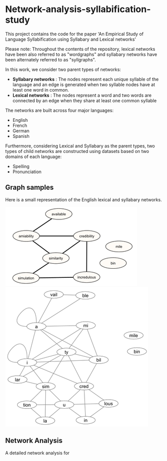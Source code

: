 # Network-analysis-syllabification-study
This project contains the code for the paper 'An Empirical Study of Language Syllabification using Syllabary and
Lexical networks'

Please note: Throughout the contents of the repository, lexical networks have been also referred to as "wordgraphs" and syllabary networks have been alternately referred to as "syllgraphs".

In this work, we consider two parent types of networks:
- **Syllabary networks** : The nodes represent each unique syllable of the language and an edge is generated when two syllable nodes have at least one word in common.
- **Lexical networks** : The nodes represent a word and two words are connected by an edge when they share at least one common syllable

The networks are built across four major languages:
- English
- French
- German
- Spanish

Furthermore, considering Lexical and Syllabary as the parent types, two types of child networks are constructed using datasets based on two domains of each language:

- Spelling
- Pronunciation

## Graph samples
Here is a small representation of the English lexical and syllabary networks. 

![lexgraph](Graph%20images/Graph-example/wordgraph-eg.PNG)
![syllgraph](Graph%20images/Graph-example/syllgraph-eg.PNG)

## Network Analysis

A detailed network analysis for 